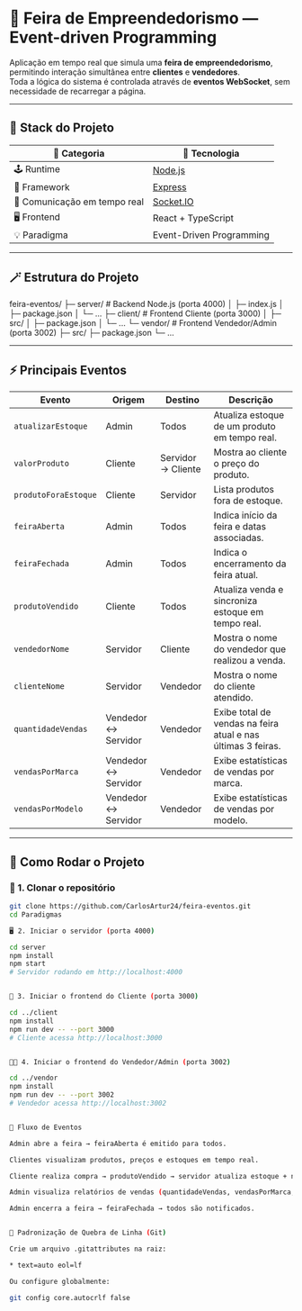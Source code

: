 # 🧾 Feira de Empreendedorismo — Event-driven Programming

Aplicação em tempo real que simula uma **feira de empreendedorismo**, permitindo interação simultânea entre **clientes** e **vendedores**.  
Toda a lógica do sistema é controlada através de **eventos WebSocket**, sem necessidade de recarregar a página.

---

## 🧰 Stack do Projeto

| 🧭 **Categoria**                | 🧠 **Tecnologia**                                |
|-------------------------------|-------------------------------------------------|
| 🕹️ Runtime                    | [Node.js](https://nodejs.org/)                  |
| 🧱 Framework                  | [Express](https://expressjs.com/)               |
| 📡 Comunicação em tempo real | [Socket.IO](https://socket.io/)                 |
| 🖥️ Frontend                   | React + TypeScript                              |
| 💡 Paradigma                  | Event-Driven Programming                        |

---

## 🪄 Estrutura do Projeto

feira-eventos/
├─ server/ # Backend Node.js (porta 4000)
│ ├─ index.js
│ ├─ package.json
│ └─ ...
├─ client/ # Frontend Cliente (porta 3000)
│ ├─ src/
│ ├─ package.json
│ └─ ...
└─ vendor/ # Frontend Vendedor/Admin (porta 3002)
├─ src/
├─ package.json
└─ ...


---

## ⚡ Principais Eventos

| Evento                    | Origem                 | Destino               | Descrição                                                                 |
|----------------------------|-------------------------|-------------------------|------------------------------------------------------------------------------|
| `atualizarEstoque`         | Admin                  | Todos                  | Atualiza estoque de um produto em tempo real.                               |
| `valorProduto`             | Cliente                | Servidor → Cliente     | Mostra ao cliente o preço do produto.                                       |
| `produtoForaEstoque`       | Cliente                | Servidor               | Lista produtos fora de estoque.                                            |
| `feiraAberta`              | Admin                  | Todos                  | Indica início da feira e datas associadas.                                 |
| `feiraFechada`            | Admin                  | Todos                  | Indica o encerramento da feira atual.                                     |
| `produtoVendido`          | Cliente                | Todos                  | Atualiza venda e sincroniza estoque em tempo real.                          |
| `vendedorNome`            | Servidor               | Cliente                | Mostra o nome do vendedor que realizou a venda.                            |
| `clienteNome`            | Servidor               | Vendedor               | Mostra o nome do cliente atendido.                                        |
| `quantidadeVendas`       | Vendedor ↔ Servidor    | Vendedor               | Exibe total de vendas na feira atual e nas últimas 3 feiras.               |
| `vendasPorMarca`         | Vendedor ↔ Servidor    | Vendedor               | Exibe estatísticas de vendas por marca.                                    |
| `vendasPorModelo`        | Vendedor ↔ Servidor    | Vendedor               | Exibe estatísticas de vendas por modelo.                                   |

---

## 🚀 Como Rodar o Projeto

### 🧭 1. Clonar o repositório

```bash
git clone https://github.com/CarlosArtur24/feira-eventos.git
cd Paradigmas

🖥️ 2. Iniciar o servidor (porta 4000)

cd server
npm install
npm start
# Servidor rodando em http://localhost:4000


👤 3. Iniciar o frontend do Cliente (porta 3000)

cd ../client
npm install
npm run dev -- --port 3000
# Cliente acessa http://localhost:3000


🧑‍💼 4. Iniciar o frontend do Vendedor/Admin (porta 3002)

cd ../vendor
npm install
npm run dev -- --port 3002
# Vendedor acessa http://localhost:3002


🧠 Fluxo de Eventos

Admin abre a feira → feiraAberta é emitido para todos.

Clientes visualizam produtos, preços e estoques em tempo real.

Cliente realiza compra → produtoVendido → servidor atualiza estoque + notifica todos.

Admin visualiza relatórios de vendas (quantidadeVendas, vendasPorMarca, vendasPorModelo).

Admin encerra a feira → feiraFechada → todos são notificados.


🧰 Padronização de Quebra de Linha (Git)

Crie um arquivo .gitattributes na raiz:

* text=auto eol=lf

Ou configure globalmente:

git config core.autocrlf false


